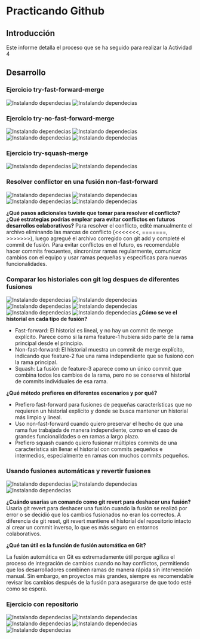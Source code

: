 # Practicando Github

## Introducción

Este informe detalla el proceso que se ha seguido para realizar la Actividad 4



## Desarrollo

### Ejercicio try-fast-forward-merge

![Instalando dependecias](Imagenes/Foto1.PNG)
![Instalando dependecias](Imagenes/Foto2.PNG)

### Ejercicio try-no-fast-forward-merge
![Instalando dependecias](Imagenes/Foto3.PNG)
![Instalando dependecias](Imagenes/Foto4.PNG)
![Instalando dependecias](Imagenes/Foto6.PNG)
![Instalando dependecias](Imagenes/Foto2.PNG)

### Ejercicio try-squash-merge
![Instalando dependecias](Imagenes/Foto7.PNG)
![Instalando dependecias](Imagenes/Foto8.PNG)


### Resolver conflictor en una fusión non-fast-forward

![Instalando dependecias](Imagenes/Foto9.PNG)
![Instalando dependecias](Imagenes/Foto10.PNG)
![Instalando dependecias](Imagenes/Foto11.PNG)
![Instalando dependecias](Imagenes/Foto12.PNG)

**¿Qué pasos adicionales tuviste que tomar para resolver el conflicto?**
**¿Qué estrategias podrías emplear para evitar conflictos en futuros desarrollos colaborativos?**
Para resolver el conflicto, edité manualmente el archivo eliminando las marcas de conflicto (<<<<<<<, =======, >>>>>>>), luego agregué el archivo corregido con git add y completé el commit de fusión. Para evitar conflictos en el futuro, es recomendable hacer commits frecuentes, sincronizar ramas regularmente, comunicar cambios con el equipo y usar ramas pequeñas y específicas para nuevas funcionalidades.


### Comparar los historiales con git log despues de diferentes fusiones
![Instalando dependecias](Imagenes/Foto13.PNG)
![Instalando dependecias](Imagenes/Foto14.PNG)
![Instalando dependecias](Imagenes/Foto15.PNG)
![Instalando dependecias](Imagenes/Foto16.PNG)
![Instalando dependecias](Imagenes/Foto17.PNG)
![Instalando dependecias](Imagenes/Foto18.PNG)
**¿Cómo se ve el historial en cada tipo de fusión?**
- Fast-forward: El historial es lineal, y no hay un commit de merge explícito. Parece como si la rama feature-1 hubiera sido parte de la rama principal desde el principio.
- Non-fast-forward: El historial muestra un commit de merge explícito, indicando que feature-2 fue una rama independiente que se fusionó con la rama principal.
- Squash: La fusión de feature-3 aparece como un único commit que combina todos los cambios de la rama, pero no se conserva el historial de commits individuales de esa rama.

**¿Qué método prefieres en diferentes escenarios y por qué?**

- Prefiero fast-forward para fusiones de pequeñas características que no requieren un historial explícito y donde se busca mantener un historial más limpio y lineal.
- Uso non-fast-forward cuando quiero preservar el hecho de que una rama fue trabajada de manera independiente, como en el caso de grandes funcionalidades o en ramas a largo plazo.
- Prefiero squash cuando quiero fusionar múltiples commits de una característica sin llenar el historial con commits pequeños e intermedios, especialmente en ramas con muchos commits pequeños.

### Usando fusiones automáticas y revertir fusiones
![Instalando dependecias](Imagenes/Foto19.PNG)
![Instalando dependecias](Imagenes/Foto20.PNG)
![Instalando dependecias](Imagenes/Foto21.PNG)

**¿Cuándo usarías un comando como git revert para deshacer una fusión?**
Usaría git revert para deshacer una fusión cuando la fusión se realizó por error o se decidió que los cambios fusionados no eran los correctos. A diferencia de git reset, git revert mantiene el historial del repositorio intacto al crear un commit inverso, lo que es más seguro en entornos colaborativos.

**¿Qué tan útil es la función de fusión automática en Git?**

La fusión automática en Git es extremadamente útil porque agiliza el proceso de integración de cambios cuando no hay conflictos, permitiendo que los desarrolladores combinen ramas de manera rápida sin intervención manual. Sin embargo, en proyectos más grandes, siempre es recomendable revisar los cambios después de la fusión para asegurarse de que todo esté como se espera.

### Ejercicio con repositorio
![Instalando dependecias](Imagenes/Foto41.PNG)
![Instalando dependecias](Imagenes/Foto42.PNG)
![Instalando dependecias](Imagenes/Foto43.PNG)
![Instalando dependecias](Imagenes/Foto44.PNG)
![Instalando dependecias](Imagenes/Foto45.PNG)